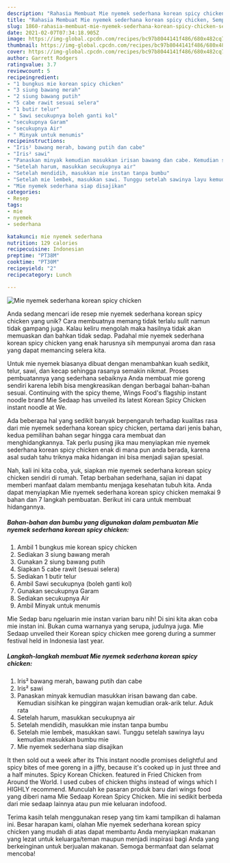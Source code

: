 ```yaml
---
description: "Rahasia Membuat Mie nyemek sederhana korean spicy chicken, Sempurna"
title: "Rahasia Membuat Mie nyemek sederhana korean spicy chicken, Sempurna"
slug: 1860-rahasia-membuat-mie-nyemek-sederhana-korean-spicy-chicken-sempurna
date: 2021-02-07T07:34:18.905Z
image: https://img-global.cpcdn.com/recipes/bc97b8044141f486/680x482cq70/mie-nyemek-sederhana-korean-spicy-chicken-foto-resep-utama.jpg
thumbnail: https://img-global.cpcdn.com/recipes/bc97b8044141f486/680x482cq70/mie-nyemek-sederhana-korean-spicy-chicken-foto-resep-utama.jpg
cover: https://img-global.cpcdn.com/recipes/bc97b8044141f486/680x482cq70/mie-nyemek-sederhana-korean-spicy-chicken-foto-resep-utama.jpg
author: Garrett Rodgers
ratingvalue: 3.7
reviewcount: 5
recipeingredient:
- "1 bungkus mie korean spicy chicken"
- "3 siung bawang merah"
- "2 siung bawang putih"
- "5 cabe rawit sesuai selera"
- "1 butir telur"
- " Sawi secukupnya boleh ganti kol"
- "secukupnya Garam"
- "secukupnya Air"
- " Minyak untuk menumis"
recipeinstructions:
- "Iris² bawang merah, bawang putih dan cabe"
- "Iris² sawi"
- "Panaskan minyak kemudian masukkan irisan bawang dan cabe. Kemudian sisihkan ke pinggiran wajan kemudian orak-arik telur. Aduk rata"
- "Setelah harum, masukkan secukupnya air"
- "Setelah mendidih, masukkan mie instan tanpa bumbu"
- "Setelah mie lembek, masukkan sawi. Tunggu setelah sawinya layu kemudian masukkan bumbu mie"
- "Mie nyemek sederhana siap disajikan"
categories:
- Resep
tags:
- mie
- nyemek
- sederhana

katakunci: mie nyemek sederhana 
nutrition: 129 calories
recipecuisine: Indonesian
preptime: "PT38M"
cooktime: "PT30M"
recipeyield: "2"
recipecategory: Lunch

---
```



![Mie nyemek sederhana korean spicy chicken](https://img-global.cpcdn.com/recipes/bc97b8044141f486/680x482cq70/mie-nyemek-sederhana-korean-spicy-chicken-foto-resep-utama.jpg)

Anda sedang mencari ide resep mie nyemek sederhana korean spicy chicken yang unik? Cara membuatnya memang tidak terlalu sulit namun tidak gampang juga. Kalau keliru mengolah maka hasilnya tidak akan memuaskan dan bahkan tidak sedap. Padahal mie nyemek sederhana korean spicy chicken yang enak harusnya sih mempunyai aroma dan rasa yang dapat memancing selera kita.

Untuk mie nyemek biasanya dibuat dengan menambahkan kuah sedikit, telur, sawi, dan kecap sehingga rasanya semakin nikmat. Proses pembuatannya yang sederhana sebaiknya Anda membuat mie goreng sendiri karena lebih bisa mengkreasikan dengan berbagai bahan-bahan sesuai. Continuing with the spicy theme, Wings Food&#39;s flagship instant noodle brand Mie Sedaap has unveiled its latest Korean Spicy Chicken instant noodle at We.

Ada beberapa hal yang sedikit banyak berpengaruh terhadap kualitas rasa dari mie nyemek sederhana korean spicy chicken, pertama dari jenis bahan, kedua pemilihan bahan segar hingga cara membuat dan menghidangkannya. Tak perlu pusing jika mau menyiapkan mie nyemek sederhana korean spicy chicken enak di mana pun anda berada, karena asal sudah tahu triknya maka hidangan ini bisa menjadi sajian spesial.


Nah, kali ini kita coba, yuk, siapkan mie nyemek sederhana korean spicy chicken sendiri di rumah. Tetap berbahan sederhana, sajian ini dapat memberi manfaat dalam membantu menjaga kesehatan tubuh kita. Anda dapat menyiapkan Mie nyemek sederhana korean spicy chicken memakai 9 bahan dan 7 langkah pembuatan. Berikut ini cara untuk membuat hidangannya.

<!--inarticleads1-->

##### Bahan-bahan dan bumbu yang digunakan dalam pembuatan Mie nyemek sederhana korean spicy chicken:

1. Ambil 1 bungkus mie korean spicy chicken
1. Sediakan 3 siung bawang merah
1. Gunakan 2 siung bawang putih
1. Siapkan 5 cabe rawit (sesuai selera)
1. Sediakan 1 butir telur
1. Ambil  Sawi secukupnya (boleh ganti kol)
1. Gunakan secukupnya Garam
1. Sediakan secukupnya Air
1. Ambil  Minyak untuk menumis


Mie Sedap baru ngeluarin mie instan varian baru nih! Di sini kita akan coba mie instan ini. Bukan cuma warnanya yang serupa, judulnya juga. Mie Sedaap unveiled their Korean spicy chicken mee goreng during a summer festival held in Indonesia last year. 

<!--inarticleads2-->

##### Langkah-langkah membuat Mie nyemek sederhana korean spicy chicken:

1. Iris² bawang merah, bawang putih dan cabe
1. Iris² sawi
1. Panaskan minyak kemudian masukkan irisan bawang dan cabe. Kemudian sisihkan ke pinggiran wajan kemudian orak-arik telur. Aduk rata
1. Setelah harum, masukkan secukupnya air
1. Setelah mendidih, masukkan mie instan tanpa bumbu
1. Setelah mie lembek, masukkan sawi. Tunggu setelah sawinya layu kemudian masukkan bumbu mie
1. Mie nyemek sederhana siap disajikan


It then sold out a week after its This instant noodle promises delightful and spicy bites of mee goreng in a jiffy, because it&#39;s cooked up in just three and a half minutes. Spicy Korean Chicken. featured in Fried Chicken from Around the World. I used cubes of chicken thighs instead of wings which I HIGHLY recommend. Munculah ke pasaran produk baru dari wings food yang diberi nama Mie Sedaap Korean Spicy Chicken. Mie ini sedikit berbeda dari mie sedaap lainnya atau pun mie keluaran indofood. 

Terima kasih telah menggunakan resep yang tim kami tampilkan di halaman ini. Besar harapan kami, olahan Mie nyemek sederhana korean spicy chicken yang mudah di atas dapat membantu Anda menyiapkan makanan yang lezat untuk keluarga/teman maupun menjadi inspirasi bagi Anda yang berkeinginan untuk berjualan makanan. Semoga bermanfaat dan selamat mencoba!
